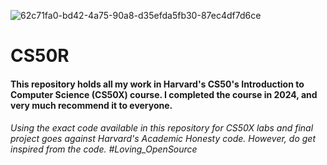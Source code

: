 ![62c71fa0-bd42-4a75-90a8-d35efda5fb30-87ec4df7d6ce](https://github.com/SepehrAkbari/My_CS50R/assets/82570094/3592b514-bc17-4c40-88bb-5fe2fe39cf45)

# CS50R
#### This repository holds all my work in Harvard's CS50's Introduction to Computer Science (CS50X) course. I completed the course in 2024, and very much recommend it to everyone.
###### Using the exact code available in this repository for CS50X labs and final project goes against Harvard's Academic Honesty code. However, do get inspired from the code. #Loving_OpenSource
